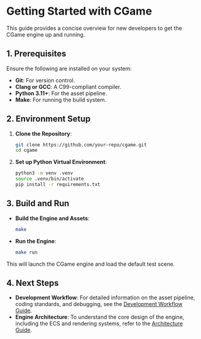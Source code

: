 # Getting Started with CGame

This guide provides a concise overview for new developers to get the CGame engine up and running.

## 1. Prerequisites

Ensure the following are installed on your system:

*   **Git**: For version control.
*   **Clang or GCC**: A C99-compliant compiler.
*   **Python 3.11+**: For the asset pipeline.
*   **Make**: For running the build system.

## 2. Environment Setup

1.  **Clone the Repository**:
    ```bash
    git clone https://github.com/your-repo/cgame.git
    cd cgame
    ```

2.  **Set up Python Virtual Environment**:
    ```bash
    python3 -m venv .venv
    source .venv/bin/activate
    pip install -r requirements.txt
    ```

## 3. Build and Run

*   **Build the Engine and Assets**:
    ```bash
    make
    ```
*   **Run the Engine**:
    ```bash
    make run
    ```

This will launch the CGame engine and load the default test scene.

## 4. Next Steps

*   **Development Workflow**: For detailed information on the asset pipeline, coding standards, and debugging, see the [Development Workflow Guide](./DEVELOPMENT_WORKFLOW.md).
*   **Engine Architecture**: To understand the core design of the engine, including the ECS and rendering systems, refer to the [Architecture Guide](./ARCHITECTURE.md).
